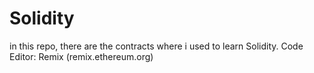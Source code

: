 # Solidity
in this repo, there are the contracts where i used to learn Solidity. 
Code Editor: Remix (remix.ethereum.org)
